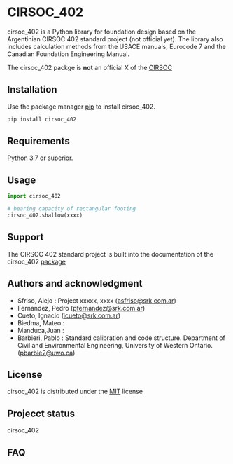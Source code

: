 # CIRSOC_402

cirsoc_402 is a Python library for foundation design based on the Argentinian CIRSOC 402 standard project (not official yet). The library also includes calculation methods from the USACE manuals, Eurocode 7 and the Canadian Foundation Engineering Manual.

The cirsoc_402 packge is **not** an official X of the [CIRSOC](https://www.inti.gob.ar/areas/servicios-industriales/construcciones-e-infraestructura/cirsoc)

## Installation

Use the package manager [pip](xxxxx) to install cirsoc_402.

```bash
pip install cirsoc_402
```

## Requirements

[Python](https://www.python.org/) 3.7 or superior.

## Usage

```python
import cirsoc_402

# bearing capacity of rectangular footing
cirsoc_402.shallow(xxxx)

```

## Support

The CIRSOC 402 standard project is built into the documentation of the cirsoc_402 [package](xxxxx)

## Authors and acknowledgment

- Sfriso, Alejo : Project xxxxx, xxxx (asfriso@srk.com.ar)
- Fernandez, Pedro (pfernandez@srk.com.ar)
- Cueto, Ignacio (icueto@srk.com.ar)
- Biedma, Mateo :
- Manduca,Juan : 
- Barbieri, Pablo : Standard calibration and code structure. Department of Civil and Environmental Engineering, University of Western Ontario. (pbarbie2@uwo.ca)

## License

cirsoc_402 is distributed under the [MIT](LICENSE.md) license

## Projecct status

cirsoc_402

## FAQ

